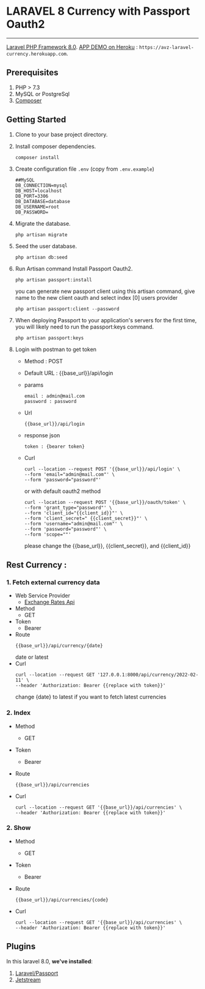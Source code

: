 # LARAVEL 8 Currency with Passport Oauth2

---

[Laravel PHP Framework 8.0](http://laravel.com).
[APP DEMO on Heroku](https://avz-laravel-currency.herokuapp.com/) : `https://avz-laravel-currency.herokuapp.com`.
## Prerequisites

1. PHP > 7.3
1. MySQL or PostgreSql
1. [Composer](http://getcomposer.org)

## Getting Started

1. Clone to your base project directory.


2. Install composer dependencies.

	```
	composer install
	```
	
3. Create configuration file `.env` (copy from `.env.example`)

	```
	##MySQL
	DB_CONNECTION=mysql
	DB_HOST=localhost
	DB_PORT=3306
	DB_DATABASE=database
	DB_USERNAME=root
	DB_PASSWORD=
	```
    
1. Migrate the database.

	```
	php artisan migrate
	```
1. Seed the user database.

	```
	php artisan db:seed
	```
1. Run Artisan command Install Passport Oauth2.

	```
	php artisan passport:install
	```
    you can generate new passport client using this artisan command, give name to the new client oauth and select index [0] users provider

    ```
	php artisan passport:client --password
	```
1. When deploying Passport to your application's servers for the first time, you will likely need to run the passport:keys command. 

    ```
	php artisan passport:keys
	```
1. Login with postman to get token
    - Method : POST
    - Default URL : {{base_url}}/api/login
    - params
        ```
        email : admin@mail.com
        password : password
        ```
        
    - Url
        ```
        {{base_url}}/api/login
        ```
    
    - response json
        ```
        token : {bearer token}
        ```
    - Curl


        ```
        curl --location --request POST '{{base_url}}/api/login' \
        --form 'email="admin@mail.com"' \
        --form 'password="password"'
        ```

        or with default oauth2 method

        ```
        curl --location --request POST '{{base_url}}/oauth/token' \
        --form 'grant_type="password"' \
        --form 'client_id="{{client_id}}"' \
        --form 'client_secret=" {{client_secret}}"' \
        --form 'username="admin@mail.com"' \
        --form 'password="password"' \
        --form 'scope=""'
        ```

        please change the {{base_url}}, {{client_secret}}, and {{client_id}}

## Rest Currency :

### 1. Fetch external currency data
- Web Service Provider
  - [Exchange Rates Api](https://api.exchangeratesapi.io)
- Method
  - GET 
- Token
  - Bearer
- Route 
    ```
    {{base_url}}/api/currency/{date}
    ```
    date or latest
- Curl
    ```
    curl --location --request GET '127.0.0.1:8000/api/currency/2022-02-11' \
    --header 'Authorization: Bearer {{replace with token}}'
    ```
    change {date} to latest if you want to fetch latest currencies
### 2. Index
- Method
  - GET
- Token
  - Bearer
- Route 
    ```
    {{base_url}}/api/currencies
    ```
    
- Curl
    ```
    curl --location --request GET '{{base_url}}/api/currencies' \
    --header 'Authorization: Bearer {{replace with token}}'
    ```
### 2. Show
- Method
  - GET 
- Token
  - Bearer 
- Route 
    ```
    {{base_url}}/api/currencies/{code}
    ```
    
- Curl
    ```
    curl --location --request GET '{{base_url}}/api/currencies' \
    --header 'Authorization: Bearer {{replace with token}}'
    ```

## Plugins
In this laravel 8.0, **we've installed**:

1. [Laravel/Passport](https://github.com/laravel/passport)
1. [Jetstream](https://jetstream.laravel.com/2.x/introduction.html)
